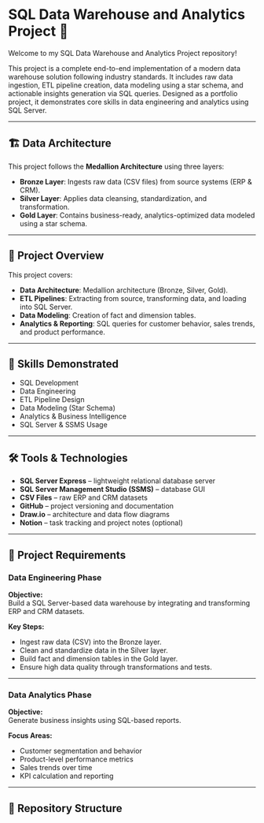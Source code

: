 # SQL Data Warehouse and Analytics Project 🚀

Welcome to my SQL Data Warehouse and Analytics Project repository!

This project is a complete end-to-end implementation of a modern data warehouse solution following industry standards. It includes raw data ingestion, ETL pipeline creation, data modeling using a star schema, and actionable insights generation via SQL queries. Designed as a portfolio project, it demonstrates core skills in data engineering and analytics using SQL Server.

---

## 🏗️ Data Architecture

This project follows the **Medallion Architecture** using three layers:

- **Bronze Layer**: Ingests raw data (CSV files) from source systems (ERP & CRM).
- **Silver Layer**: Applies data cleansing, standardization, and transformation.
- **Gold Layer**: Contains business-ready, analytics-optimized data modeled using a star schema.

---

## 📖 Project Overview

This project covers:

- **Data Architecture**: Medallion architecture (Bronze, Silver, Gold).
- **ETL Pipelines**: Extracting from source, transforming data, and loading into SQL Server.
- **Data Modeling**: Creation of fact and dimension tables.
- **Analytics & Reporting**: SQL queries for customer behavior, sales trends, and product performance.

---

## 🎯 Skills Demonstrated

- SQL Development
- Data Engineering
- ETL Pipeline Design
- Data Modeling (Star Schema)
- Analytics & Business Intelligence
- SQL Server & SSMS Usage

---

## 🛠️ Tools & Technologies

- **SQL Server Express** – lightweight relational database server
- **SQL Server Management Studio (SSMS)** – database GUI
- **CSV Files** – raw ERP and CRM datasets
- **GitHub** – project versioning and documentation
- **Draw.io** – architecture and data flow diagrams
- **Notion** – task tracking and project notes (optional)

---

## 🚀 Project Requirements

### Data Engineering Phase

**Objective:**  
Build a SQL Server-based data warehouse by integrating and transforming ERP and CRM datasets.

**Key Steps:**

- Ingest raw data (CSV) into the Bronze layer.
- Clean and standardize data in the Silver layer.
- Build fact and dimension tables in the Gold layer.
- Ensure high data quality through transformations and tests.

---

### Data Analytics Phase

**Objective:**  
Generate business insights using SQL-based reports.

**Focus Areas:**

- Customer segmentation and behavior
- Product-level performance metrics
- Sales trends over time
- KPI calculation and reporting

---

## 📂 Repository Structure

